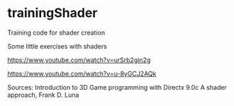 # trainingShader
Training code for shader creation

Some little exercises with shaders

https://www.youtube.com/watch?v=urSrb2gin2g

https://www.youtube.com/watch?v=u-8yGCJ2AQk

Sources:
Introduction to 3D Game programming with Directx 9.0c A shader approach, Frank D. Luna
